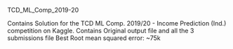 TCD_ML_Comp_2019-20


Contains Solution for the TCD ML Comp. 2019/20 - Income Prediction (Ind.) competition on Kaggle.
Contains Original output file and all the 3 submissions file
Best Root mean squared error: ~75k
